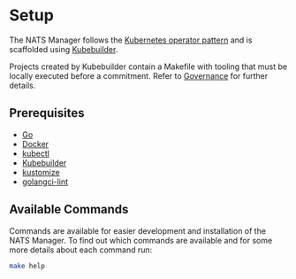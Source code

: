 # Setup

The NATS Manager follows the [Kubernetes operator pattern](https://kubernetes.io/docs/concepts/extend-kubernetes/operator/) and is scaffolded using [Kubebuilder](https://book.kubebuilder.io/).

Projects created by Kubebuilder contain a Makefile with tooling that must be locally executed before a commitment. Refer to [Governance](./governance.md) for further details.

## Prerequisites

- [Go](https://go.dev/)
- [Docker](https://www.docker.com/)
- [kubectl](https://kubernetes.io/docs/tasks/tools/)
- [Kubebuilder](https://book.kubebuilder.io/)
- [kustomize](https://kustomize.io/)
- [golangci-lint](https://golangci-lint.run/)

## Available Commands
Commands are available for easier development and installation of the NATS Manager.
To find out which commands are available and for some more details about each command run:

```bash
make help
```



